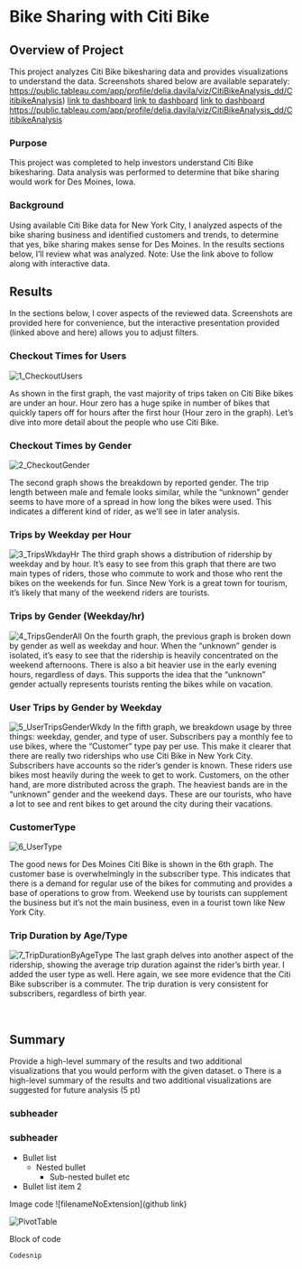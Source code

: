 # Bike Sharing with Citi Bike

## Overview of Project
This project analyzes Citi Bike bikesharing data and provides visualizations to understand the data. Screenshots shared below are available separately: 
https://public.tableau.com/app/profile/delia.davila/viz/CitiBikeAnalysis_dd/CitibikeAnalysis)
[link to dashboard](https://public.tableau.com/app/profile/delia.davila/viz/CitiBikeAnalysis_dd/CitibikeAnalysis "link to dashboard")
[link to dashboard]( https://public.tableau.com/app/profile/delia.davila/viz/CitiBikeAnalysis_dd/CitibikeAnalysis)
[link to dashboard]( https://public.tableau.com/app/profile/delia.davila/viz/CitiBikeAnalysis_dd/CitibikeAnalysis "link to dashboard")
https://public.tableau.com/app/profile/delia.davila/viz/CitiBikeAnalysis_dd/CitibikeAnalysis


### Purpose
This project was completed to help investors understand Citi Bike bikesharing. Data analysis was performed to determine that bike sharing would work for Des Moines, Iowa. 
### Background
Using available Citi Bike data for New York City, I analyzed aspects of the bike sharing business and identified customers and trends, to determine that yes, bike sharing makes sense for Des Moines. In the results sections below, I’ll review what was analyzed. Note: Use the link above to follow along with interactive data. 

## Results
In the sections below, I cover aspects of the reviewed data. Screenshots are provided here for convenience, but the interactive presentation provided (linked above and here) allows you to adjust filters.

### Checkout Times for Users
 
![1_CheckoutUsers](https://github.com/DeliaDavila/bikesharing/blob/main/Images/1_CheckoutUsers.png)

As shown in the first graph, the vast majority of trips taken on Citi Bike bikes are under an hour. Hour zero has a huge spike in number of bikes that quickly tapers off for hours after the first hour (Hour zero in the graph). 
Let’s dive into more detail about the people who use Citi Bike.
### Checkout Times by Gender
 
![2_CheckoutGender](https://github.com/DeliaDavila/bikesharing/blob/main/Images/2_CheckoutGender.png)

The second graph shows the breakdown by reported gender. The trip length between male and female looks similar, while the “unknown” gender seems to have more of a spread in how long the bikes were used. This indicates a different kind of rider, as we’ll see in later analysis.
 
### Trips by Weekday per Hour
 
![3_TripsWkdayHr](https://github.com/DeliaDavila/bikesharing/blob/main/Images/3_TripsWkdayHr.png)
The third graph shows a distribution of ridership by weekday and by hour. It’s easy to see from this graph that there are two main types of riders, those who commute to work and those who rent the bikes on the weekends for fun. Since New York is a great town for tourism, it’s likely that many of the weekend riders are tourists.
### Trips by Gender (Weekday/hr)
 
![4_TripsGenderAll](https://github.com/DeliaDavila/bikesharing/blob/main/Images/4_TripsGenderAll.png)
On the fourth graph, the previous graph is broken down by gender as well as weekday and hour. When the “unknown” gender is isolated, it’s easy to see that the ridership is heavily concentrated on the weekend afternoons. There is also a bit heavier use in the early evening hours, regardless of days. This supports the idea that the “unknown” gender actually represents tourists renting the bikes while on vacation. 
### User Trips by Gender by Weekday
 
![5_UserTripsGenderWkdy](https://github.com/DeliaDavila/bikesharing/blob/main/Images/5_UserTripsGenderWkdy.png)
In the fifth graph, we breakdown usage by three things: weekday, gender, and type of user. Subscribers pay a monthly fee to use bikes, where the “Customer” type pay per use. This make it clearer that there are really two riderships who use Citi Bike in New York City. Subscribers have accounts so the rider’s gender is known. These riders use bikes most heavily during the week to get to work. Customers, on the other hand, are more distributed across the graph. The heaviest bands are in the “unknown” gender and the weekend days. These are our tourists, who have a lot to see and rent bikes to get around the city during their vacations.
### CustomerType
 
![6_UserType](https://github.com/DeliaDavila/bikesharing/blob/main/Images/6_UserType.png)

The good news for Des Moines Citi Bike is shown in the 6th graph. The customer base is overwhelmingly in the subscriber type. This indicates that there is a demand for regular use of the bikes for commuting and provides a base of operations to grow from. Weekend use by tourists can supplement the business but it’s not the main business, even in a tourist town like New York City. 
### Trip Duration by Age/Type

![7_TripDurationByAgeType](https://github.com/DeliaDavila/bikesharing/blob/main/Images/7_TripDurationByAgeType.png)
The last graph delves into another aspect of the ridership, showing the average trip duration against the rider’s birth year. I added the user type as well. Here again, we see more evidence that the Citi Bike subscriber is a commuter. The trip duration is very consistent for subscribers, regardless of birth year. 

 

## Summary
Provide a high-level summary of the results and two additional visualizations that you would perform with the given dataset.
o	There is a high-level summary of the results and two additional visualizations are suggested for future analysis (5 pt)

### subheader

### subheader

* Bullet list
    * Nested bullet
        * Sub-nested bullet etc
* Bullet list item 2





Image code
![filenameNoExtension](github link)

![PivotTable](https://github.com/DeliaDavila/kickstarter-analysis/blob/main/Images/PivotTable.png)

Block of code
```
Codesnip
```

